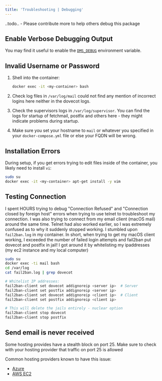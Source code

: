 ```yaml
---
title: 'Troubleshooting | Debugging'
---
```


..todo..  - Please contribute more to help others debug this package

## Enable Verbose Debugging Output

You may find it useful to enable the [`DMS_DEBUG`][github-file-env-dmsdebug] environment variable.

## Invalid Username or Password

1. Shell into the container:

    ```sh
    docker exec -it <my-container> bash
    ```

2. Check log files in `/var/log/mail` could not find any mention of incorrect logins here neither in the dovecot logs.

3. Check the supervisors logs in `/var/log/supervisor`. You can find the logs for startup of fetchmail, postfix and others here - they might indicate problems during startup.

4. Make sure you set your hostname to `mail` or whatever you specified in your `docker-compose.yml` file or else your FQDN will be wrong.

## Installation Errors

During setup, if you get errors trying to edit files inside of the container, you likely need to install `vi`:

```sh
sudo su
docker exec -it <my-container> apt-get install -y vim
```

## Testing Connection

I spent HOURS trying to debug "Connection Refused" and "Connection closed by foreign host" errors when trying to use telnet to troubleshoot my connection. I was also trying to connect from my email client (macOS mail) around the same time. Telnet had also worked earlier, so I was extremely confused as to why it suddenly stopped working. I stumbled upon `fail2ban.log` in my container. In short, when trying to get my macOS client working, I exceeded the number of failed login attempts and fail2ban put dovecot and postfix in jail! I got around it by whitelisting my ipaddresses (my ec2 instance and my local computer)

```sh
sudo su
docker exec -ti mail bash
cd /var/log
cat fail2ban.log | grep dovecot

# Whitelist IP addresses:
fail2ban-client set dovecot addignoreip <server ip>  # Server
fail2ban-client set postfix addignoreip <server ip>
fail2ban-client set dovecot addignoreip <client ip>  # Client
fail2ban-client set postfix addignoreip <client ip>

# This will delete the jails entirely - nuclear option
fail2ban-client stop dovecot
fail2ban-client stop postfix
```

## Send email is never received

Some hosting provides have a stealth block on port 25. Make sure to check with your hosting provider that traffic on port 25 is allowed

Common hosting providers known to have this issue:
- [Azure](https://docs.microsoft.com/en-us/azure/virtual-network/troubleshoot-outbound-smtp-connectivity)
- [AWS EC2](https://aws.amazon.com/premiumsupport/knowledge-center/ec2-port-25-throttle/)

[github-file-env-dmsdebug]: https://github.com/docker-mailserver/docker-mailserver/blob/master/ENVIRONMENT.md#dms_debug

